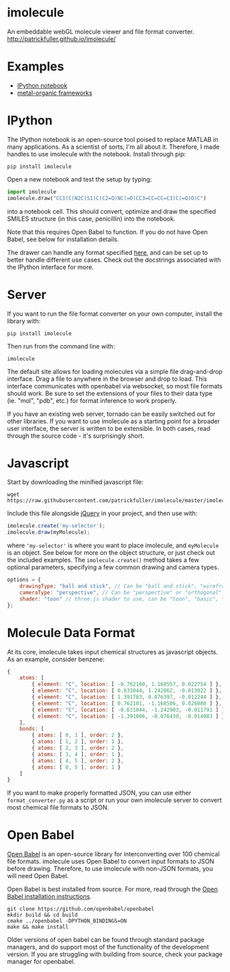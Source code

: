 imolecule
=========

An embeddable webGL molecule viewer and file format converter.
http://patrickfuller.github.io/imolecule/

Examples
========

 * [IPython notebook](http://patrickfuller.github.io/imolecule/examples/ipython.html)
 * [metal-organic frameworks](http://patrickfuller.github.io/imolecule/examples/mof.html)

IPython
=======

The IPython notebook is an open-source tool poised to replace MATLAB in many
applications. As a scientist of sorts, I'm all about it. Therefore, I made
handles to use imolecule with the notebook. Install through pip:

```
pip install imolecule
```

Open a new notebook and test the setup by typing:

```python
import imolecule
imolecule.draw("CC1(C(N2C(S1)C(C2=O)NC(=O)CC3=CC=CC=C3)C(=O)O)C")
```

into a notebook cell. This should convert, optimize and draw the specified
SMILES structure (in this case, penicillin) into the notebook.

Note that this requires Open Babel to function. If you do not have Open Babel,
see below for installation details.

The drawer can handle any format specified [here](http://openbabel.org/docs/2.3.1/FileFormats/Overview.html),
and can be set up to better handle different use cases. Check out the docstrings
associated with the IPython interface for more.

Server
======

If you want to run the file format converter on
your own computer, install the library with:

```
pip install imolecule
```

Then run from the command line with:

```
imolecule
````

The default site allows for loading molecules via a simple file drag-and-drop
interface.  Drag a file to anywhere in the browser and drop to load. This
interface communicates with openbabel via websocket, so most file formats should
work. Be sure to set the extensions of your files to their data type (ie. "mol",
"pdb", etc.) for format inference to work properly.

If you have an existing web server, tornado can be easily switched out for
other libraries. If you want to use imolecule as a starting point for a
broader user interface, the server is written to be extensible. In both cases,
read through the source code - it's surprisingly short.

Javascript
==========

Start by downloading the minified javascript file:

```
wget https://raw.githubusercontent.com/patrickfuller/imolecule/master/imolecule/js/build/imolecule.min.js
```

Include this file alongside [jQuery](http://jquery.com/) in your project, and then use with:

```javascript
imolecule.create('my-selector');
imolecule.draw(myMolecule);
```

where `'my-selector'` is where you want to place imolecule, and `myMolecule` is
an object. See below for more on the object structure, or just check out the
included examples. The `imolecule.create()` method takes a few optional parameters,
specifying a few common drawing and camera types.

```javascript
options = {
    drawingType: "ball and stick", // Can be "ball and stick", "wireframe", or "space filling"
    cameraType: "perspective", // Can be "perspective" or "orthogonal"
    shader: "toon" // three.js shader to use, can be "toon", "basic", "phong", or "lambert"
};
```

Molecule Data Format
====================

At its core, imolecule takes input chemical structures as javascript objects.
As an example, consider benzene:

```javascript
{
    atoms: [
        { element: "C", location: [ -0.762160, 1.168557, 0.022754 ] },
        { element: "C", location: [ 0.631044, 1.242862, -0.013022 ] },
        { element: "C", location: [ 1.391783, 0.076397, -0.012244 ] },
        { element: "C", location: [ 0.762101, -1.168506, 0.026080 ] },
        { element: "C", location: [ -0.631044, -1.242903, -0.011791 ] },
        { element: "C", location: [ -1.391806, -0.076430, -0.014083 ] },
    ],
    bonds: [
        { atoms: [ 0, 1 ], order: 2 },
        { atoms: [ 1, 2 ], order: 1 },
        { atoms: [ 2, 3 ], order: 2 },
        { atoms: [ 3, 4 ], order: 1 },
        { atoms: [ 4, 5 ], order: 2 },
        { atoms: [ 0, 5 ], order: 1 }
    ]
}
```

If you want to make properly formatted JSON, you can use either `format_converter.py` as a script or run your own imolecule server to convert most chemical file formats to JSON.

Open Babel
==========

[Open Babel](http://openbabel.org/wiki/Main_Page) is an open-source library
for interconverting over 100 chemical file formats. imolecule uses Open Babel
to convert input formats to JSON before drawing. Therefore, to use imolecule
with non-JSON formats, you will need Open Babel.

Open Babel is best installed from source. For more, read through the
[Open Babel installation instructions](http://openbabel.org/docs/dev/Installation/install.html).

```
git clone https://github.com/openbabel/openbabel
mkdir build && cd build
cmake ../openbabel -DPYTHON_BINDINGS=ON
make && make install
```

Older versions of open babel can be found through standard package managers,
and do support most of the functionality of the development version. If you
are struggling with building from source, check your package manager for
openbabel.
